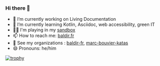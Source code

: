 ### Hi there 👋

- 🔭 I’m currently working on Living Documentation
- 🌱 I’m currently learning Kotlin, Asciidoc, web accessibility, green IT
- 🤹‍♂️ I'm playing in my [sandbox](https://marc-bouvier.github.io/sandbox/)
- 📫 How to reach me: [baldir.fr](https://baldir.fr)
- 🏢 See my organizations : [baldir-fr](https://baldir-fr.github.io),  [marc-bouvier-katas](https://marc-bouvier-katas.github.io/)
- 😄 Pronouns: he/him

[![trophy](https://github-profile-trophy.vercel.app/?username=marc-bouvier)](https://github.com/ryo-ma/github-profile-trophy)

<!-- - ⚡ Fun fact: ... 
- 👯 I’m looking to collaborate on ...
- 🤔 I’m looking for help with ...
- 💬 Ask me about ... 
-->
